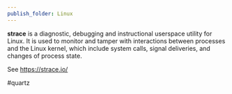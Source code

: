```yaml
---
publish_folder: Linux
---
```


**strace** is a diagnostic, debugging and instructional userspace utility for Linux. It is used to monitor and tamper with interactions between processes and the Linux kernel, which include system calls, signal deliveries, and changes of process state.



See https://strace.io/

#quartz 
